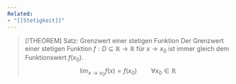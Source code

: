 ```yaml
---
Related:
- "[[Stetigkeit]]"
---
```


> [!THEOREM] Satz: Grenzwert einer stetigen Funktion
> Der Grenzwert einer stetigen Funktion $f: D\subseteq \mathbb{R}\to\mathbb{R}$ für $x \to x_0$ ist immer gleich dem Funktionswert $f(x_0)$.
> $$\lim_{x\to x_0} f(x) = f(x_0) \qquad \forall x_0 \in \mathbb{R}$$